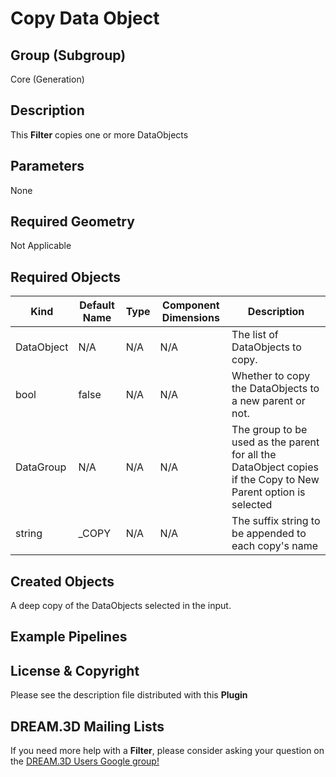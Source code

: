 # Copy Data Object


## Group (Subgroup) ##

Core (Generation)

## Description ##

This **Filter** copies one or more DataObjects

## Parameters ##

None

## Required Geometry ##

Not Applicable

## Required Objects ##

| Kind | Default Name | Type | Component Dimensions | Description |
|------|--------------|-------------|---------|----------------|
| DataObject | N/A | N/A | N/A | The list of DataObjects to copy. |
| bool | false | N/A | N/A | Whether to copy the DataObjects to a new parent or not. |
| DataGroup | N/A | N/A | N/A | The group to be used as the parent for all the DataObject copies if the Copy to New Parent option is selected |
| string | _COPY | N/A | N/A | The suffix string to be appended to each copy's name |

## Created Objects ##

A deep copy of the DataObjects selected in the input.

## Example Pipelines ##



## License & Copyright ##

Please see the description file distributed with this **Plugin**

## DREAM.3D Mailing Lists ##

If you need more help with a **Filter**, please consider asking your question on the [DREAM.3D Users Google group!](https://groups.google.com/forum/?hl=en#!forum/dream3d-users)
